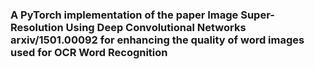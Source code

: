  ### A PyTorch implementation of the paper **Image Super-Resolution Using Deep Convolutional Networks arxiv/1501.00092** for enhancing the quality of word images used for OCR Word Recognition

